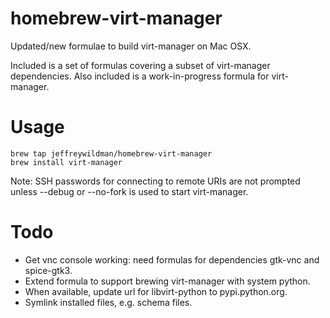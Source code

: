 homebrew-virt-manager
=====================

Updated/new formulae to build virt-manager on Mac OSX.

Included is a set of formulas covering a subset of virt-manager dependencies.
Also included is a work-in-progress formula for virt-manager.

# Usage

	brew tap jeffreywildman/homebrew-virt-manager
	brew install virt-manager

Note: SSH passwords for connecting to remote URIs are not prompted unless --debug or --no-fork is used to start virt-manager.

# Todo

* Get vnc console working: need formulas for dependencies gtk-vnc and spice-gtk3.
* Extend formula to support brewing virt-manager with system python.
* When available, update url for libvirt-python to pypi.python.org.
* Symlink installed files, e.g. schema files.
